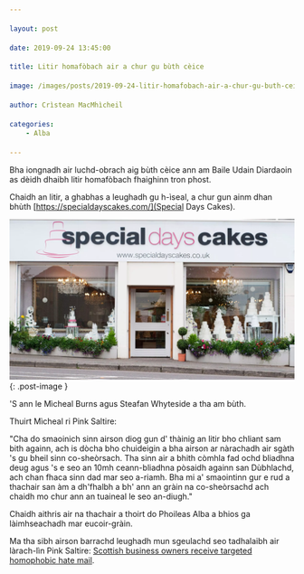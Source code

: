 ```yaml
---

layout: post

date: 2019-09-24 13:45:00

title: Litir homafòbach air a chur gu bùth cèice

image: /images/posts/2019-09-24-litir-homafobach-air-a-chur-gu-buth-ceice.webp

author: Crìstean MacMhìcheil

categories:
    - Alba

---
```


Bha iongnadh air luchd-obrach aig bùth cèice ann am Baile Udain Diardaoin as dèidh dhaibh litir homafòbach fhaighinn tron phost.

Chaidh an litir, a ghabhas a leughadh gu h-ìseal, a chur gun ainm dhan bhùth [https://specialdayscakes.com/](Special Days Cakes).

![Litir homafòbach a chaidh a chur gu Special Days Cakes](/images/posts/2019-09-24-litir-homafobach-air-a-chur-gu-buth-ceice.webp){: .post-image }

'S ann le Mìcheal Burns agus Steafan Whyteside a tha am bùth.

Thuirt Mìcheal ri Pink Saltire:

"Cha do smaoinich sinn airson diog gun d' thàinig an litir bho chliant sam bith againn, ach is dòcha bho chuideigin a bha airson ar nàrachadh air sgàth 's gu bheil sinn co-sheòrsach. Tha sinn air a bhith còmhla fad ochd bliadhna deug agus 's e seo an 10mh ceann-bliadhna pòsaidh againn san Dùbhlachd, ach chan fhaca sinn dad mar seo a-riamh. Bha mi a' smaointinn gur e rud a thachair san àm a dh'fhalbh a bh' ann an gràin na co-sheòrsachd ach chaidh mo chur ann an tuaineal le seo an-diugh."

Chaidh aithris air na thachair a thoirt do Phoileas Alba a bhios ga làimhseachadh mar eucoir-gràin.

Ma tha sibh airson barrachd leughadh mun sgeulachd seo tadhalaibh air làrach-lìn Pink Saltire: [Scottish business owners receive targeted homophobic hate mail](https://pinksaltire.com/2019/09/19/scottish-business-owners-receive-targeted-homophobic-hate-mail/).
